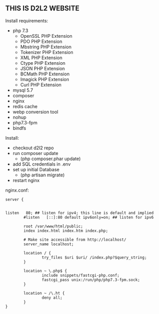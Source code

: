 THIS IS D2L2 WEBSITE
------------------------
Install requirements:
 - php 7.3
   - OpenSSL PHP Extension
   - PDO PHP Extension
   - Mbstring PHP Extension
   - Tokenizer PHP Extension
   - XML PHP Extension
   - Ctype PHP Extension
   - JSON PHP Extension
   - BCMath PHP Extension
   - Imagick PHP Extension
   - Curl PHP Extension
 - mysql 5.7
 - composer
 - nginx
 - redis cache
 - webp conversion tool
 - nohup
 - php7.3-fpm 
 - bindfs
 
 
 Install:
 
  - checkout d2l2 repo
  - run composer update
    - (php composer.phar update)
  - add SQL credentials in .env
  - set up initial Database
    - (php artisan migrate)
  - restart nginx
  
  
  
  
nginx.conf:
```
server {


listen   80; ## listen for ipv4; this line is default and implied
        #listen   [::]:80 default ipv6only=on; ## listen for ipv6

        root /var/www/html/public;
        index index.html index.htm index.php;

        # Make site accessible from http://localhost/
        server_name localhost;

        location / {
                try_files $uri $uri/ /index.php?$query_string;
        }

        location ~ \.php$ {
                include snippets/fastcgi-php.conf;
                fastcgi_pass unix:/run/php/php7.3-fpm.sock;
        }

        location ~ /\.ht {
                deny all;
        }
}
```